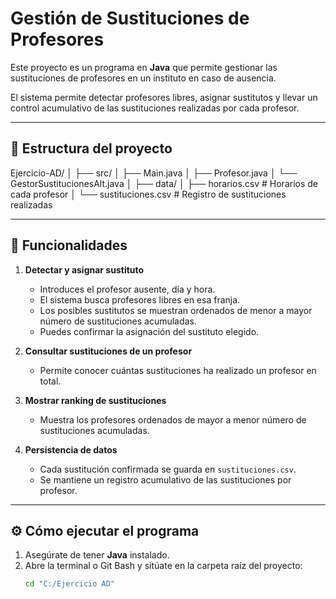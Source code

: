 # Gestión de Sustituciones de Profesores

Este proyecto es un programa en **Java** que permite gestionar las sustituciones de profesores en un instituto en caso de ausencia.  

El sistema permite detectar profesores libres, asignar sustitutos y llevar un control acumulativo de las sustituciones realizadas por cada profesor.

---

## 📂 Estructura del proyecto

Ejercicio-AD/
│
├── src/
│ ├── Main.java
│ ├── Profesor.java
│ └── GestorSustitucionesAlt.java
│
├── data/
│ ├── horarios.csv # Horarios de cada profesor
│ └── sustituciones.csv # Registro de sustituciones realizadas


---

## 📝 Funcionalidades

1. **Detectar y asignar sustituto**
   - Introduces el profesor ausente, día y hora.
   - El sistema busca profesores libres en esa franja.
   - Los posibles sustitutos se muestran ordenados de menor a mayor número de sustituciones acumuladas.
   - Puedes confirmar la asignación del sustituto elegido.

2. **Consultar sustituciones de un profesor**
   - Permite conocer cuántas sustituciones ha realizado un profesor en total.

3. **Mostrar ranking de sustituciones**
   - Muestra los profesores ordenados de mayor a menor número de sustituciones acumuladas.

4. **Persistencia de datos**
   - Cada sustitución confirmada se guarda en `sustituciones.csv`.
   - Se mantiene un registro acumulativo de las sustituciones por profesor.

---

## ⚙️ Cómo ejecutar el programa

1. Asegúrate de tener **Java** instalado.
2. Abre la terminal o Git Bash y sitúate en la carpeta raíz del proyecto:
   ```bash
   cd "C:/Ejercicio AD"
